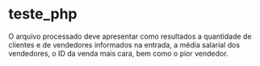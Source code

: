 # teste_php
O arquivo processado deve apresentar como resultados a quantidade de clientes e de vendedores
informados na entrada, a média salarial dos vendedores, o ID da venda mais cara, bem como o pior
vendedor.
